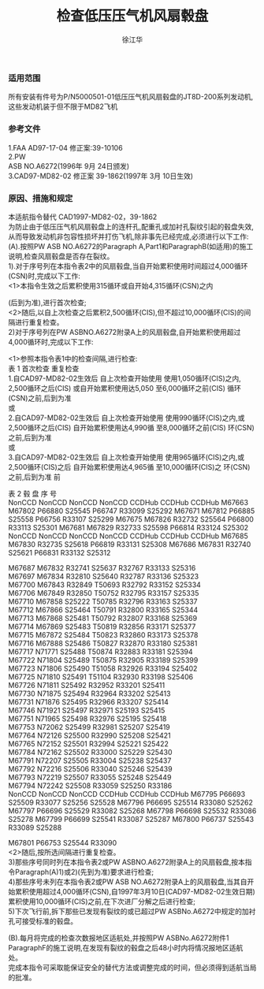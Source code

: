 ﻿---
amendno: 39-2028  
cadno: CAD1997-MD82-04  
title: 检查低压压气机风扇毂盘  
publishdate: 1997-10-07  
effdate: 1997-10-14  
acmodels: []  
tags: ["ALL"]  
engs: ["JT8D-200"]  
pns: ["5000501-01"]  
mfrs: ["普惠","麦道"]  
admins: 东北管理局  
author: 徐江华  
---
  
### 适用范围  
所有安装有件号为P/N5000501-01低压压气机风扇毂盘的JT8D-200系列发动机,这些发动机装于但不限于MD82飞机  
  
<!--more-->  
### 参考文件  
  1.FAA AD97-17-04 修正案:39-10106  
2.PW  
ASB NO.A6272(1996年 9月 24日颁发)  
3.CAD97-MD82-02 修正案 39-1862(1997年 3月 10日生效)  
  
### 原因、措施和规定  

  本适航指令替代 CAD1997-MD82-02，39-1862  
为防止由于低压压气机风扇毂盘上的连杆孔,配重孔或加衬孔裂纹引起的毂盘失效,从而导致发动机非包容性损坏并打伤飞机,除非事先已经完成,必须进行以下工作:  
 (A).按照PW ASB NO.A6272的Paragraph A,Part1和ParagraphB(如适用)的施工说明,检查风扇毂盘是否存在裂纹。  
 1).对于序号列在本指令表2中的风扇毂盘,当自开始累积使用时间超过4,000循环(CSN)时,完成以下工作:  
<1>本指令生效之后累积使用315循环或自开始4,315循环(CSN)之内  
  
(后到为准),进行首次检查;  
<2>随后,以自上次检查之后累积2,500循环(CIS),但不超过10,000循环(CIS)的间隔进行重复检查。  
 2)对于序号列在PW ASBNO.A6272附录A上的风扇毂盘,自开始累积使用超过4,000循环时,完成以下工作:  
  
 <1>参照本指令表1中的检查间隔,进行检查:  
表 1     首次检查                重复检查  
1.自CAD97-MD82-02生效后 自上次检查开始使用 使用1,050循环(CIS)之内, 2,500循环之后(CIS) 或自开始累积使用达5,050 至6,000循环之前(CIS) 循环(CSN)之前,后到为准  
或  
2.自CAD97-MD82-02生效后 自上次检查开始使用 使用990循环(CIS)之内,或 2,500循环之后(CIS) 自开始累积使用达4,990循 至8,000循环之前(CIS) 环(CSN)之前,后到为准  
或  
3.自CAD97-MD82-02生效后 自上次检查开始使用 使用965循环(CIS)之内,或 2,500循环(CIS)之后 自开始累积使用达4,965循 至10,000循环(CIS)之 环(CSN)之前,后到为准 前  
  
表 2 毂  盘  序  号  
 NonCCD NonCCD NonCCD NonCCD CCDHub  CCDHub CCDHub  M67663 M67802 P66880 S25545 P66747  R33099 S25292  M67671 M67812 P66885 S25558 P66756  R33107 S25299  M67675 M67826 R32732 S25564 P66800  R33113 S25301  M67681 M67829 R32733 S25598 P66814  R33124 S25302  
 NonCCD NonCCD NonCCD NonCCD CCDHub  CCDHub CCDHub  M67685 M67830 R32735 S25618 P66819  R33131 S25308  M67686 M67831 R32740 S25621 P66831  R33132 S25312  
  
 M67687 M67832 R32741 S25637 R32767   R33133  S25316  
 M67697 M67834 R32810 S25640 R32787   R33136  S25323  
 M67700 M67843 R32849 T50693 R32792   R33152  S25334  
 M67706 M67849 R32850 T50752 R32795   R33157  S25335  
 M67710 M67858 S25222 T50785 R32796   R33163  S25337  
 M67712 M67866 S25464 T50791 R32800   R33165  S25344  
 M67713 M67868 S25481 T50792 R32807   R33168  S25369  
 M67714 M67869 S25483 T50819 R32856   R33171  S25377  
 M67715 M67872 S25484 T50823 R32860   R33173  S25378  
 M67716 M67888 S25486 T50827 R32870   R33180  S25381  
 M67717 N71771 S25488 T50874 R32883   R33181  S25394  
 M67722 N71804 S25489 T50875 R32905   R33189  S25399  
 M67723 N71806 S25490 T51058 R32926   R33194  S25402  
 M67725 N71810 S25491 T51104 R32930   R33198  S25406  
M67726 N71811 S25492  R32952  R33201  S25411  
M67730 N71875 S25494  R32964  R33202  S25413  
M67731 N71876 S25495  R32966  R33207  S25414  
M67746 N71921 S25497  R32971  S25193  S25415  
M67751 N71965 S25498  R32976  S25195  S25418  
M67753 N72062 S25499  R32981  S25207  S25419  
M67764 N72126 S25500  R32990  S25208  S25421  
M67765 N72152 S25501  R32994  S25221  S25422  
M67784 N72162 S25502  R33000  S25229  S25430  
M67791 N72207 S25505  R33004  S25238  S25437  
M67792 N72216 S25506  R33040  S25246  S25439  
M67793 N72219 S25507  R33055  S25248  S25449  
M67794 N72242 S25508  R33059  S25250  R33186  
NonCCD NonCCD NonCCD CCDHub CCDHub CCDHub M67795 P66693 S25509 R33077 S25256 S25528 M67796 P66695 S25514 R33080 S25262 M67797 P66696 S25529 R33082 S25268 M67798 P66698 S25532 R33086 S25278 M67799 P66699 S25541 R33087 S25287 M67800 P66737 S25543 R33089 S25288  
  
 M67801 P66753 S25544  R33090  
 <2>随后,按所选间隔进行重复检查。  
 3)那些序号同时列在本指令表2或PW ASBNO.A6272附录A上的风扇毂盘,按本指令Paragraph(A)1)或2)(先到为准)要求进行检查;  
 4)那些序号未列在本指令表2或PW ASB NO.A6272附录A上的风扇毂盘,当其自开始累积使用超过4,000循环(CSN),自1997年3月10日(CAD97-MD82-02生效日期)累积使用10,000循环(CIS)之前,在下次进厂分解之后进行检查;  
 5)下次飞行前,拆下那些已发现有裂纹的或已超过PW ASBNo.A6272中规定的加衬孔可接受标准的毂盘。  
  
 (B).每月将完成的检查次数报地区适航处,并按照PW ASBNo.A6272附件1 ParagraphF的施工说明,在发现有裂纹的毂盘之后48小时内将情况报地区适航处。  
   完成本指令可采取能保证安全的替代方法或调整完成的时间，但必须得到适航当局的批准。  
